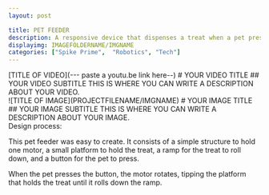 ```yaml
---
layout: post

title: PET FEEDER
description: A responsive device that dispenses a treat when a pet presses the button.
displayimg: IMAGEFOLDERNAME/IMGNAME
categories: ["Spike Prime",  "Robotics", "Tech"]
---
```


<!--VIDEO_TEXT_OVERLAY creates a video with a text box over it--------------------->
<div class="video_text_overlay" markdown="1">
[TITLE OF VIDEO](--- paste a youtu.be link here--)
# YOUR VIDEO TITLE
## YOUR VIDEO SUBTITLE
THIS IS WHERE YOU CAN WRITE A DESCRIPTION ABOUT YOUR VIDEO.
</div>

<!--IMAGE_TEXT_OVERLAY creates a image with a text box over it--------------------->
<div class="image_text_overlay" markdown="1">
![TITLE OF IMAGE](PROJECTFILENAME/IMGNAME)
# YOUR IMAGE TITLE
## YOUR IMAGE SUBTITLE
THIS IS WHERE YOU CAN WRITE A DESCRIPTION ABOUT YOUR IMAGE.
</div>

<!--FREE WRITE lets you write any markdown you want (include images, lists, titles, code,etc)
               If something doesn't look how you expect on the page, try adding a linebreak after it--------------------->
<div class="free_write" markdown="1">
Design process:

This pet feeder was easy to create. It consists of a simple structure to hold one motor, a small platform to hold the treat, a ramp for the treat to roll down, and a button for the pet to press.

When the pet presses the button, the motor rotates, tipping the platform that holds the treat until it rolls down the ramp.

</div>
